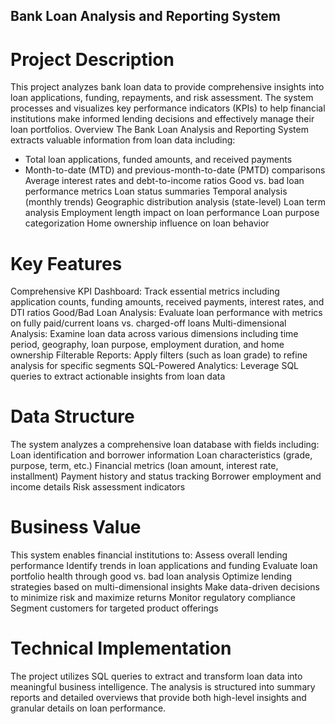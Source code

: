 
## Bank Loan Analysis and Reporting System
# Project Description
This project analyzes bank loan data to provide comprehensive insights into loan applications, funding, repayments, and risk assessment. The system processes and visualizes key performance indicators (KPIs) to help financial institutions make informed lending decisions and effectively manage their loan portfolios.
Overview
The Bank Loan Analysis and Reporting System extracts valuable information from loan data including:
- Total loan applications, funded amounts, and received payments
- Month-to-date (MTD) and previous-month-to-date (PMTD) comparisons
Average interest rates and debt-to-income ratios
Good vs. bad loan performance metrics
Loan status summaries
Temporal analysis (monthly trends)
Geographic distribution analysis (state-level)
Loan term analysis
Employment length impact on loan performance
Loan purpose categorization
Home ownership influence on loan behavior

# Key Features

Comprehensive KPI Dashboard: Track essential metrics including application counts, funding amounts, received payments, interest rates, and DTI ratios
Good/Bad Loan Analysis: Evaluate loan performance with metrics on fully paid/current loans vs. charged-off loans
Multi-dimensional Analysis: Examine loan data across various dimensions including time period, geography, loan purpose, employment duration, and home ownership
Filterable Reports: Apply filters (such as loan grade) to refine analysis for specific segments
SQL-Powered Analytics: Leverage SQL queries to extract actionable insights from loan data

# Data Structure
The system analyzes a comprehensive loan database with fields including:
Loan identification and borrower information
Loan characteristics (grade, purpose, term, etc.)
Financial metrics (loan amount, interest rate, installment)
Payment history and status tracking
Borrower employment and income details
Risk assessment indicators

# Business Value
This system enables financial institutions to:
Assess overall lending performance
Identify trends in loan applications and funding
Evaluate loan portfolio health through good vs. bad loan analysis
Optimize lending strategies based on multi-dimensional insights
Make data-driven decisions to minimize risk and maximize returns
Monitor regulatory compliance
Segment customers for targeted product offerings

# Technical Implementation
The project utilizes SQL queries to extract and transform loan data into meaningful business intelligence. The analysis is structured into summary reports and detailed overviews that provide both high-level insights and granular details on loan performance.
